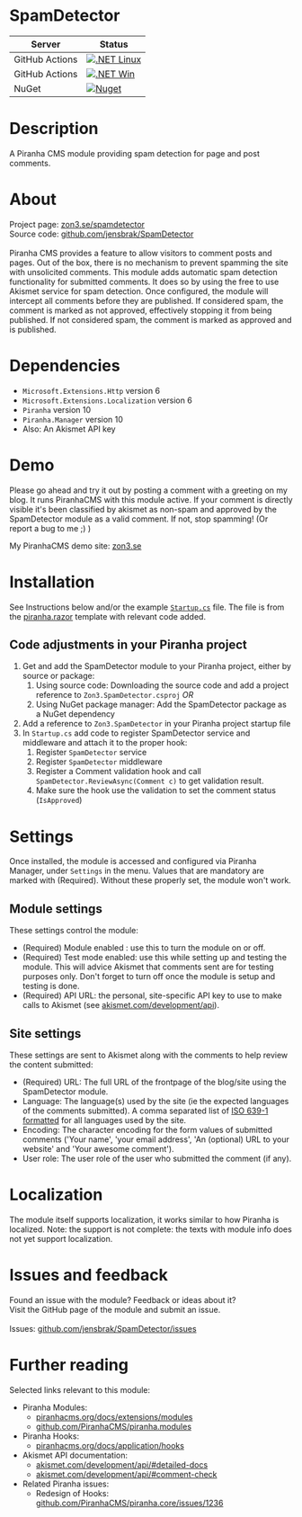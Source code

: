 # SpamDetector
| Server | Status |
| ------ | ------ |
| GitHub Actions | [![.NET Linux](https://github.com/jensbrak/SpamDetector/actions/workflows/dotnet.yml/badge.svg)](https://github.com/jensbrak/SpamDetector/actions/workflows/dotnet.yml) |
| GitHub Actions | [![.NET Win](https://github.com/jensbrak/SpamDetector/actions/workflows/dotnet-win.yml/badge.svg)](https://github.com/jensbrak/SpamDetector/actions/workflows/dotnet-win.yml) |
| NuGet | [![Nuget](https://img.shields.io/nuget/v/Zon3.SpamDetector)](https://www.nuget.org/packages/Zon3.SpamDetector) |

# Description
A Piranha CMS module providing spam detection for page and post comments.

# About
Project page: [zon3.se/spamdetector](https://zon3.se/spamdetector)<br>
Source code: [github.com/jensbrak/SpamDetector](https://github.com/jensbrak/SpamDetector)<br>
<br>
Piranha CMS provides a feature to allow visitors to comment posts and pages. 
Out of the box, there is no mechanism to prevent spamming the site with unsolicited comments.
This module adds automatic spam detection functionality for submitted comments. 
It does so by using the free to use Akismet service for spam detection.
Once configured, the module will intercept all comments before they are published. 
If considered spam, the comment is marked as not approved, effectively stopping it from being published.
If not considered spam, the comment is marked as approved and is published.

# Dependencies
* `Microsoft.Extensions.Http` version 6
* `Microsoft.Extensions.Localization` version 6
* `Piranha` version 10
* `Piranha.Manager` version 10
* Also: An Akismet API key

# Demo
Please go ahead and try it out by posting a comment with a greeting on my blog. It runs PiranhaCMS with this module active. If your comment is directly visible it's been classified by akismet as non-spam and approved by the SpamDetector module as a valid comment. If not, stop spamming! (Or report a bug to me ;) )

My PiranhaCMS demo site: [zon3.se](https://zon3.se)

# Installation
See Instructions below and/or the example [`Startup.cs`](Examples/Startup.cs) file. The file is from the [piranha.razor](https://piranhacms.org/docs/master/basics/project-templates) template with relevant code added.

## Code adjustments in your Piranha project
1. Get and add the SpamDetector module to your Piranha project, either by source or package:
	1. Using source code: Downloading the source code and add a project reference to `Zon3.SpamDetector.csproj` _OR_
	1. Using NuGet package manager: Add the SpamDetector package as a NuGet dependency  
1. Add a reference to `Zon3.SpamDetector` in your Piranha project startup file
1. In `Startup.cs` add code to register SpamDetector service and middleware and attach it to the proper hook: 
    1. Register `SpamDetector` service 
	1. Register `SpamDetector` middleware
    1. Register a Comment validation hook and call `SpamDetector.ReviewAsync(Comment c)` to get validation result.
	1. Make sure the hook use the validation to set the comment status (`IsApproved`)

# Settings
Once installed, the module is accessed and configured via Piranha Manager, under `Settings` in the menu.
Values that are mandatory are marked with (Required). Without these properly set, the module won't work.

## Module settings
These settings control the module:

* (Required) Module enabled : use this to turn the module on or off.
* (Required) Test mode enabled: use this while setting up and testing the module. This will advice Akismet that comments sent are for testing purposes only. Don't forget to turn off once the module is setup and testing is done.
* (Required) API URL: the personal, site-specific API key to use to make calls to Akismet (see [akismet.com/development/api](https://akismet.com/development/api)).

## Site settings
These settings are sent to Akismet along with the comments to help review the content submitted:

* (Required) URL: The full URL of the frontpage of the blog/site using the SpamDetector module. 
* Language: The language(s) used by the site (ie the expected languages of the comments submitted). A comma separated list of  [ISO 639-1 formatted](https://en.wikipedia.org/wiki/List_of_ISO_639-1_codes) for all languages used by the site.
* Encoding: The character encoding for the form values of submitted comments ('Your name', 'your email address', 'An (optional) URL to your website' and 'Your awesome comment').
* User role: The user role of the user who submitted the comment (if any).

# Localization
The module itself supports localization, it works similar to how Piranha is localized. 
Note: the support is not complete: the texts with module info does not yet support localization.

# Issues and feedback
Found an issue with the module? Feedback or ideas about it?<br> 
Visit the GitHub page of the module and submit an issue.<br>
<br>
Issues: [github.com/jensbrak/SpamDetector/issues](https://github.com/jensbrak/SpamDetector/issues)

# Further reading
Selected links relevant to this module:

* Piranha Modules: 
	* [piranhacms.org/docs/extensions/modules](https://piranhacms.org/docs/extensions/modules)
	* [github.com/PiranhaCMS/piranha.modules](https://github.com/PiranhaCMS/piranha.modules)
* Piranha Hooks: 
	* [piranhacms.org/docs/application/hooks](https://piranhacms.org/docs/application/hooks)
* Akismet API documentation:
    * [akismet.com/development/api/#detailed-docs](https://akismet.com/development/api/#detailed-docs)
    * [akismet.com/development/api/#comment-check](https://akismet.com/development/api/#comment-check)
* Related Piranha issues:
    * Redesign of Hooks: [github.com/PiranhaCMS/piranha.core/issues/1236](https://github.com/PiranhaCMS/piranha.core/issues/1236)

